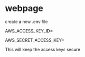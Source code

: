 # webpage
create a new .env file 

AWS_ACCESS_KEY_ID=

AWS_SECRET_ACCESS_KEY=

This will keep the access keys secure
